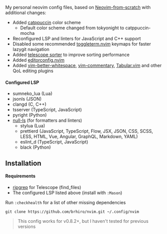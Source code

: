 My personal neovim config files, based on [Neovim-from-scratch](https://github.com/LunarVim/Neovim-from-scratch) with additional changes:

- Added [catppuccin](https://github.com/catppuccin/nvim) color scheme
  - Default color scheme changed from tokyonight to catppuccin-mocha
- Reconfigured LSP and linters for JavaScript and C++ support
- Disabled some recommended [toggleterm.nvim](https://github.com/akinsho/toggleterm.nvim) keymaps for faster lazygit navigation
- Added [telescope sorter](https://github.com/nvim-telescope/telescope-fzf-native.nvim) to improve sorting performance
- Added [editorconfig.nvim](https://github.com/gpanders/editorconfig.nvim)
- Added [vim-better-whitespace](https://github.com/ntpeters/vim-better-whitespace), [vim-commentary](https://github.com/tpope/vim-commentary), [Tabular.vim](https://github.com/godlygeek/tabular) and other QoL editing plugins

#### Configured LSP
- sumneko_lua (Lua)
- jsonls (JSON)
- clangd (C, C++)
- tsserver (TypeScript, JavaScript)
- pyright (Python)
- [null-ls](https://github.com/jose-elias-alvarez/null-ls.nvim) (for formatters and linters)
  - stylua (Lua)
  - prettierd (JavaScript, TypeScript, Flow, JSX, JSON, CSS, SCSS, LESS, HTML, Vue, Angular, GraphQL, Markdown, YAML)
  - eslint_d (TypeScript, JavaScript)
  - black (Python)

## Installation
#### Requirements
- [ripgrep](https://github.com/BurntSushi/ripgrep) for Telescope (find_files)
- The configured LSP listed above (install with `:Mason`)

Run `:checkhealth` for a list of other missing dependencies
```
git clone https://github.com/brhiro/nvim.git ~/.config/nvim
```
> This config works for v0.8.2+, but I haven't tested for previous versions
